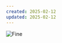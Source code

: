 ```yaml
---
created: 2025-02-12
updated: 2025-02-12
---
```

![Fine](https://media2.giphy.com/media/v1.Y2lkPTc5MGI3NjExMTMxM3V1ZmNibWhzaDk2MWR0d21uc2gwZzJ2YmhwNHN3d3FqdmZ4NyZlcD12MV9pbnRlcm5hbF9naWZfYnlfaWQmY3Q9Zw/9M5jK4GXmD5o1irGrF/giphy.gif)